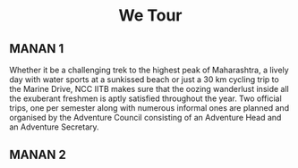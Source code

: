 # <p align = 'center'> We Tour </p>

## MANAN 1

Whether it be a challenging trek to the highest peak of Maharashtra, a lively day with water sports at a sunkissed beach or just a 30 km cycling trip to the Marine Drive, NCC IITB makes sure that the oozing wanderlust inside all the exuberant freshmen is aptly satisfied throughout the year. Two official trips, one per semester along with numerous informal ones are planned and organised by the Adventure Council consisting of an Adventure Head and an Adventure Secretary. 


## MANAN 2



















